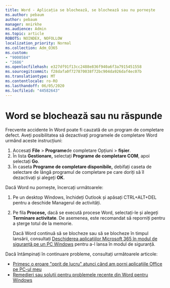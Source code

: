 ```yaml
---
title: Word - Aplicația se blochează, se blochează sau nu pornește
ms.author: pebaum
author: pebaum
manager: mnirkhe
ms.audience: Admin
ms.topic: article
ROBOTS: NOINDEX, NOFOLLOW
localization_priority: Normal
ms.collection: Adm_O365
ms.custom:
- "9000584"
- "2686"
ms.openlocfilehash: e327df91f13cc2488e836f940a6f3a7915451558
ms.sourcegitcommit: f28dafa0f727870038f72bc904da926daf4ec07b
ms.translationtype: MT
ms.contentlocale: ro-RO
ms.lasthandoff: 06/05/2020
ms.locfileid: "44582643"
---
```

# <a name="word-crashes-or-doesnt-respond"></a>Word se blochează sau nu răspunde

Frecvente accidente în Word poate fi cauzată de un program de completare defect. Aveți posibilitatea să dezactivați programele de completare Word urmând aceste instrucțiuni:

1. Accesați **File**  >  **Programe**de completare Opțiuni  >  **fișier**.
2. În lista **Gestionare,** selectați **Programe de completare COM**, apoi selectați **Go**.
3. În caseta **Programe de completare disponibile,** debifați caseta de selectare de lângă programul de completare pe care doriți să îl dezactivați și alegeți **OK**.

Dacă Word nu pornește, încercați următoarele:

1.   Pe un desktop Windows, închideți Outlook și apăsați CTRL+ALT+DEL pentru a deschide Managerul de activități. 
2. Pe fila **Procese,** dacă se execută procese Word, selectați-le și alegeți **Terminare activitate**. De asemenea, este recomandat să reporniți pentru a șterge totul de la memorie.

    Dacă Word continuă să se blocheze sau să se blocheze în timpul lansării, consultați [Deschiderea aplicațiilor Microsoft 365 în modul de siguranță pe un PC Windows](https://support.office.com/article/Open-Office-apps-in-safe-mode-on-a-Windows-PC-dedf944a-5f4b-4afb-a453-528af4f7ac72) pentru a-l lansa în modul de siguranță.

Dacă întâmpinați în continuare probleme, consultați următoarele articole: 
- [Primesc o eroare "oprit de lucru" atunci când am porni aplicațiile Office pe PC-ul meu](https://support.office.com/article/52bd7985-4e99-4a35-84c8-2d9b8301a2fa)
- [Remedieri sau soluții pentru problemele recente din Word pentru Windows](https://support.office.com/article/bf6bf17c-2807-4871-83ce-e337ae8f0b86)